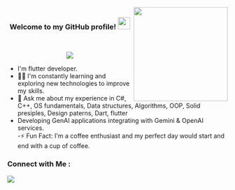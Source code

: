 <img width="215" align="right" src="https://c.tenor.com/_DOBjnGspYAAAAAM/code-coding.gif">

<h3 align="center">
  Welcome to my GitHub profile!
  <img src="https://media.giphy.com/media/hvRJCLFzcasrR4ia7z/giphy.gif" width="28">
</h3><br>

<!-- Typing SVG by DenverCoder1 - https://github.com/DenverCoder1/readme-typing-svg -->
<p align="center">
  <a href="https://github.com/DenverCoder1/readme-typing-svg"><img src="https://readme-typing-svg.herokuapp.com/?lines=Flutter%20%20%20developer;Always%20learning%20new%20things&font=Fira%20Code&center=true&width=440&height=45&color=f75c7e&vCenter=true&size=22"></a>
</p> 

- <i class="fa-brands fa-flutter"></i> I'm flutter developer.
- 👨‍💻 I'm constantly learning and exploring new technologies to improve my skills.
- 💬 Ask me about my experience in C#, C++, OS fundamentals, Data structures, Algorithms, OOP, Solid presiples, Design paterns, Dart, flutter 
- Developing GenAI applications integrating with Gemini & OpenAI services.<br>
-⚡ Fun Fact: I'm a coffee enthusiast and my perfect day would start and end with a cup of coffee.


### Connect with Me :

<a href="https://www.linkedin.com/in/mahmoud-ashraf-16622b229?utm_source=share&utm_campaign=share_via&utm_content=profile&utm_medium=android_app" target="_blank"><img src="https://img.shields.io/badge/-Mahmoud%20Ashraf-0077B5?style=for-the-badge&logo=Linkedin&logoColor=white"/> </a>



